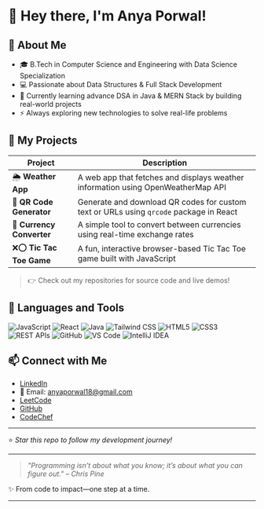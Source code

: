 # 👋 Hey there, I'm Anya Porwal!

## 🚀 About Me
- 🎓 B.Tech in Computer Science and Engineering with Data Science Specialization
- 💻 Passionate about Data Structures & Full Stack Development
- 🌱 Currently learning advance DSA in Java & MERN Stack by building real-world projects
- ⚡ Always exploring new technologies to solve real-life problems

## 💼 My Projects

| Project | Description |
|--------|-------------|
| 🌦️ **Weather App** | A web app that fetches and displays weather information using OpenWeatherMap API |
| 🔳 **QR Code Generator** | Generate and download QR codes for custom text or URLs using `qrcode` package in React |
| 💱 **Currency Converter** | A simple tool to convert between currencies using real-time exchange rates |
| ❌⭕ **Tic Tac Toe Game** | A fun, interactive browser-based Tic Tac Toe game built with JavaScript |

> 👉 Check out my repositories for source code and live demos!

## 🧰 Languages and Tools

![JavaScript](https://img.shields.io/badge/-JavaScript-black?style=flat-square&logo=javascript)
![React](https://img.shields.io/badge/-React-black?style=flat-square&logo=react)
![Java](https://img.shields.io/badge/-Java-black?style=flat-square&logo=java)
![Tailwind CSS](https://img.shields.io/badge/-TailwindCSS-black?style=flat-square&logo=tailwindcss)
![HTML5](https://img.shields.io/badge/-HTML5-black?style=flat-square&logo=html5)
![CSS3](https://img.shields.io/badge/-CSS3-black?style=flat-square&logo=css3)
![REST APIs](https://img.shields.io/badge/-REST%20APIs-black?style=flat-square&logo=api)
![GitHub](https://img.shields.io/badge/-GitHub-black?style=flat-square&logo=github)
![VS Code](https://img.shields.io/badge/-VSCode-black?style=flat-square&logo=visualstudiocode)
![IntelliJ IDEA](https://img.shields.io/badge/-IntelliJ%20IDEA-black?style=flat-square&logo=intellijidea)

## 📫 Connect with Me

- [LinkedIn](https://www.linkedin.com/in/anyaporwal)  
- 📧 Email: anyaporwal18@gmail.com  
- [LeetCode](https://leetcode.com/u/Anyanp/)  
- [GitHub](https://github.com/Anyaporwal)  
- [CodeChef](https://www.codechef.com/users/anyaporwal18)

---

⭐️ _Star this repo to follow my development journey!_

---

> _"Programming isn’t about what you know; it’s about what you can figure out." – Chris Pine_

✨ From code to impact—one step at a time.

---
